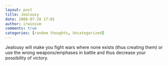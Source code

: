 ```yaml
---
layout: post
title: Jealousy
date: 2008-07-28 17:01
author: irwinium
comments: true
categories: [random thoughts, Uncategorized]
---
```

Jealousy will make you fight wars where none exists (thus creating them) or use the wrong weapons/emphases in battle and thus decrease your possibility of victory.
